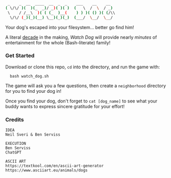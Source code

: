 ```bash
 _    _  __  ____  __  _  _    ___    __    __
( \/\/ )(  )(_  _)/ _)( )( )  (   \  /  \  / _)
 \    / /__\  )( ( (_  )__(    ) ) )( () )( (/\\
  \/\/ (_)(_)(__) \__)(_)(_)  (___/  \__/  \__/
```

Your dog's escaped into your filesystem... better go find him!

A literal [decade](https://twitter.com/NoNameGhost/status/385974441219731456) in the making, _Watch Dog_ will provide nearly _minutes_ of entertainment for the whole (Bash-literate) family!

### Get Started

Download or clone this repo, `cd` into the directory, and run the game with:
```
  bash watch_dog.sh
```

The game will ask you a few questions, then create a `neighborhood` directory for you to find your dog in!

Once you find your dog, don't forget to `cat [dog_name]` to see what your buddy wants to express sincere gratitude for your effort!

### Credits

```
IDEA
Neil Sveri & Ben Serviss

EXECUTION
Ben Serviss
ChatGPT

ASCII ART
https://textkool.com/en/ascii-art-generator
https://www.asciiart.eu/animals/dogs
```